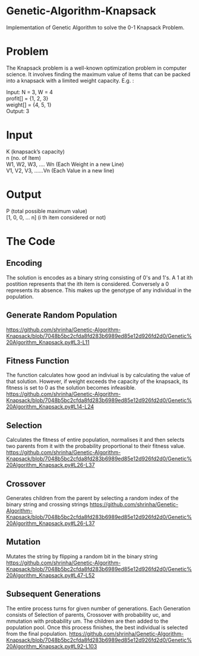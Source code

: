 # Genetic-Algorithm-Knapsack
Implementation of Genetic Algorithm to solve the 0-1 Knapsack Problem.

# Problem
The Knapsack problem is a well-known optimization problem in computer science. It involves finding the maximum value of items that can be packed into a knapsack with a limited weight capacity.
E.g. :    
  
Input: N = 3, W = 4   
profit[] = {1, 2, 3}   
weight[] = {4, 5, 1}  
Output: 3   

# Input  

K (knapsack’s capacity)   
n (no. of Item)   
W1, W2, W3, .... Wn (Each Weight in a new Line)  
V1, V2, V3, …...Vn (Each Value in a new line)   

# Output  

P (total possible maximum value)   
[1, 0, 0, … n] (i th item considered or not)

# The Code
## Encoding
The solution is encodes as a binary string consisting of 0's and 1's. A 1 at ith postition represents that the ith item is considered. Conversely a 0 represents its absence.
This makes up the genotype of any individual in the population.

## Generate Random Population
https://github.com/shrinha/Genetic-Algorithm-Knapsack/blob/7048b5bc2cfda8fd283b6989ed85e12d926fd2d0/Genetic%20Algorithm_Knapsack.py#L3-L11

## Fitness Function
The function calculates how good an indiviual is by calculating the value of that solution. However, if weight exceeds the capacity of the knapsack, its fitness is set to 0 as 
the solution becomes infeasible.
https://github.com/shrinha/Genetic-Algorithm-Knapsack/blob/7048b5bc2cfda8fd283b6989ed85e12d926fd2d0/Genetic%20Algorithm_Knapsack.py#L14-L24

## Selection
Calculates the fitness of entire population, normalises it and then selects two parents from it with the probability proportional to their fitness value. 
https://github.com/shrinha/Genetic-Algorithm-Knapsack/blob/7048b5bc2cfda8fd283b6989ed85e12d926fd2d0/Genetic%20Algorithm_Knapsack.py#L26-L37

## Crossover 
Generates children from the parent by selecting a random index of the binary string and crossing strings
https://github.com/shrinha/Genetic-Algorithm-Knapsack/blob/7048b5bc2cfda8fd283b6989ed85e12d926fd2d0/Genetic%20Algorithm_Knapsack.py#L26-L37

## Mutation
Mutates the string by flipping a random bit in the binary string
https://github.com/shrinha/Genetic-Algorithm-Knapsack/blob/7048b5bc2cfda8fd283b6989ed85e12d926fd2d0/Genetic%20Algorithm_Knapsack.py#L47-L52

## Subsequent Generations
The entire process turns for given number of generations. Each Generation consists of Selection of parents, Crossover with probability uc, and mmutation with probability um.
The children are then added to the population pool. Once this process finishes, the best individual is selected from the final population.
https://github.com/shrinha/Genetic-Algorithm-Knapsack/blob/7048b5bc2cfda8fd283b6989ed85e12d926fd2d0/Genetic%20Algorithm_Knapsack.py#L92-L103 

